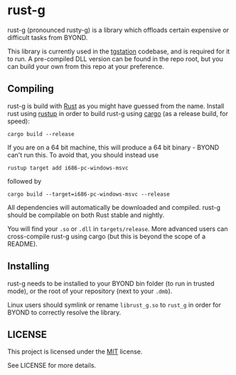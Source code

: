 # rust-g

rust-g (pronounced rusty-g) is a library which offloads certain expensive or difficult
tasks from BYOND.

This library is currently used in the [tgstation] codebase, and is required for it to run.
A pre-compiled DLL version can be found in the repo root, but you can build your own from
this repo at your preference.

## Compiling

rust-g is build with [Rust] as you might have guessed from the name. Install rust using
[rustup] in order to build rust-g using [cargo] (as a release build, for speed):

    cargo build --release

If you are on a 64 bit machine, this will produce a 64 bit binary - BYOND can't run this.
To avoid that, you should instead use

	rustup target add i686-pc-windows-msvc

followed by

	cargo build --target=i686-pc-windows-msvc --release

All dependencies will automatically be downloaded and compiled. rust-g should be compilable on
both Rust stable and nightly.

You will find your `.so` or `.dll` in `targets/release`. More advanced users can
cross-compile rust-g using cargo (but this is beyond the scope of a README).

## Installing

rust-g needs to be installed to your BYOND bin folder (to run in trusted mode), or
the root of your repository (next to your `.dmb`).

Linux users should symlink or rename `librust_g.so` to `rust_g` in order for BYOND
to correctly resolve the library.


[tgstation]: https://github.com/tgstation/tgstation
[Rust]: https://rust-lang.org
[cargo]: https://doc.rust-lang.org/cargo/
[rustup]: https://rustup.rs/

## LICENSE

This project is licensed under the [MIT](https://en.wikipedia.org/wiki/MIT_License) license.

See LICENSE for more details.
